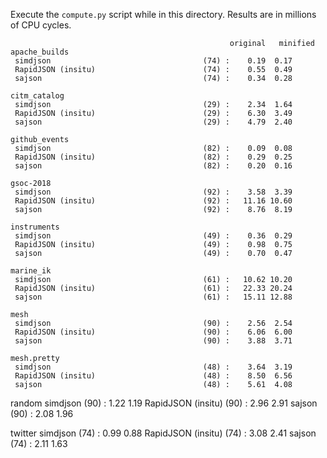 Execute the `compute.py` script while in this directory. Results are in millions of CPU cycles.

```
                                                 original   minified
apache_builds
 simdjson                                  (74) :    0.19  0.17 
 RapidJSON (insitu)                        (74) :    0.55  0.49 
 sajson                                    (74) :    0.34  0.28 

citm_catalog
 simdjson                                  (29) :    2.34  1.64 
 RapidJSON (insitu)                        (29) :    6.30  3.49 
 sajson                                    (29) :    4.79  2.40 

github_events
 simdjson                                  (82) :    0.09  0.08 
 RapidJSON (insitu)                        (82) :    0.29  0.25 
 sajson                                    (82) :    0.20  0.16 

gsoc-2018
 simdjson                                  (92) :    3.58  3.39 
 RapidJSON (insitu)                        (92) :   11.16 10.60 
 sajson                                    (92) :    8.76  8.19 

instruments
 simdjson                                  (49) :    0.36  0.29 
 RapidJSON (insitu)                        (49) :    0.98  0.75 
 sajson                                    (49) :    0.70  0.47 

marine_ik
 simdjson                                  (61) :   10.62 10.20 
 RapidJSON (insitu)                        (61) :   22.33 20.24 
 sajson                                    (61) :   15.11 12.88 

mesh
 simdjson                                  (90) :    2.56  2.54 
 RapidJSON (insitu)                        (90) :    6.06  6.00 
 sajson                                    (90) :    3.88  3.71 

mesh.pretty
 simdjson                                  (48) :    3.64  3.19 
 RapidJSON (insitu)                        (48) :    8.50  6.56 
 sajson                                    (48) :    5.61  4.08 

```
random
 simdjson                                  (90) :    1.22  1.19 
 RapidJSON (insitu)                        (90) :    2.96  2.91 
 sajson                                    (90) :    2.08  1.96 

twitter
 simdjson                                  (74) :    0.99  0.88 
 RapidJSON (insitu)                        (74) :    3.08  2.41 
 sajson                                    (74) :    2.11  1.63 

